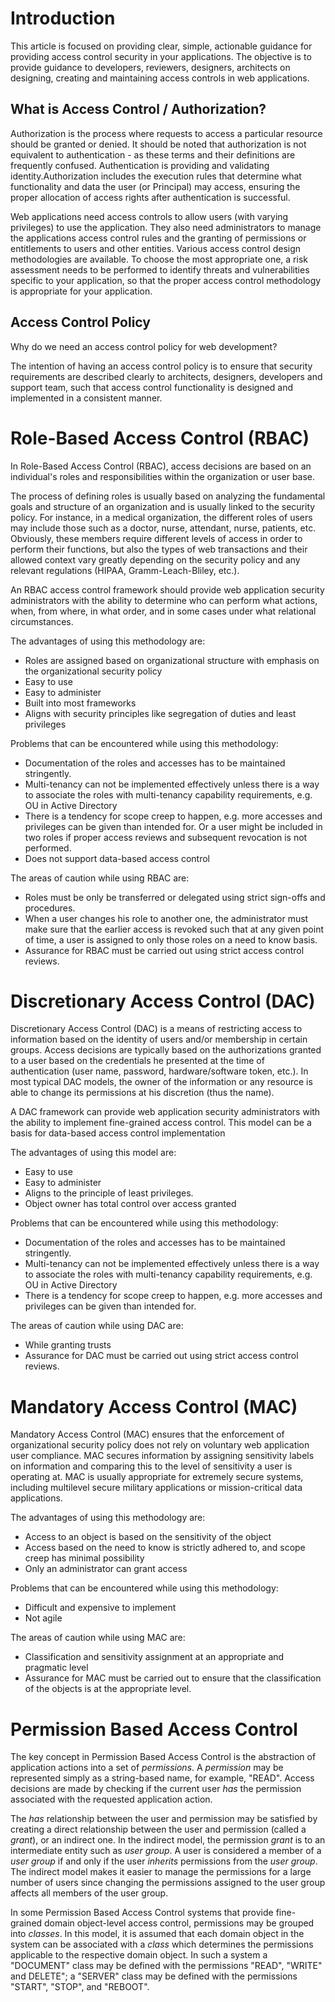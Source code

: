 # Introduction

This article is focused on providing clear, simple, actionable guidance for providing access control security in your applications. The objective is to provide guidance to developers, reviewers, designers, architects on designing, creating and maintaining access controls in web applications.

## What is Access Control / Authorization?

Authorization is the process where requests to access a particular resource should be granted or denied. It should be noted that authorization is not equivalent to authentication - as these terms and their definitions are frequently confused. Authentication is providing and validating identity.Authorization includes the execution rules that determine what functionality and data the user (or Principal) may access, ensuring the proper allocation of access rights after authentication is successful.

Web applications need access controls to allow users (with varying privileges) to use the application. They also need administrators to manage the applications access control rules and the granting of permissions or entitlements to users and other entities. Various access control design methodologies are available. To choose the most appropriate one, a risk assessment needs to be performed to identify threats and vulnerabilities specific to your application, so that the proper access control methodology is appropriate for your application.

## Access Control Policy

Why do we need an access control policy for web development?

The intention of having an access control policy is to ensure that security requirements are described clearly to architects, designers, developers and support team, such that access control functionality is designed and implemented in a consistent manner.

# Role-Based Access Control (RBAC)

In Role-Based Access Control (RBAC), access decisions are based on an individual's roles and responsibilities within the organization or user base.

The process of defining roles is usually based on analyzing the fundamental goals and structure of an organization and is usually linked to the security policy. For instance, in a medical organization, the different roles of users may include those such as a doctor, nurse, attendant, nurse, patients, etc. Obviously, these members require different levels of access in order to perform their functions, but also the types of web transactions and their allowed context vary greatly depending on the security policy and any relevant regulations (HIPAA, Gramm-Leach-Bliley, etc.).

An RBAC access control framework should provide web application security administrators with the ability to determine who can perform what actions, when, from where, in what order, and in some cases under what relational circumstances.

The advantages of using this methodology are:

- Roles are assigned based on organizational structure with emphasis on the organizational security policy
- Easy to use
- Easy to administer
- Built into most frameworks
- Aligns with security principles like segregation of duties and least privileges

Problems that can be encountered while using this methodology:

- Documentation of the roles and accesses has to be maintained stringently.
- Multi-tenancy can not be implemented effectively unless there is a way to associate the roles with multi-tenancy capability requirements, e.g. OU in Active Directory
- There is a tendency for scope creep to happen, e.g. more accesses and privileges can be given than intended for. Or a user might be included in two roles if proper access reviews and subsequent revocation is not performed.
- Does not support data-based access control

The areas of caution while using RBAC are:

- Roles must be only be transferred or delegated using strict sign-offs and procedures.
- When a user changes his role to another one, the administrator must make sure that the earlier access is revoked such that at any given point of time, a user is assigned to only those roles on a need to know basis.
- Assurance for RBAC must be carried out using strict access control reviews.

# Discretionary Access Control (DAC)

Discretionary Access Control (DAC) is a means of restricting access to information based on the identity of users and/or membership in certain groups. Access decisions are typically based on the authorizations granted to a user based on the credentials he presented at the time of authentication (user name, password, hardware/software token, etc.). In most typical DAC models, the owner of the information or any resource is able to change its permissions at his discretion (thus the name).

A DAC framework can provide web application security administrators with the ability to implement fine-grained access control. This model can be a basis for data-based access control implementation

The advantages of using this model are:

- Easy to use
- Easy to administer
- Aligns to the principle of least privileges.
- Object owner has total control over access granted

Problems that can be encountered while using this methodology:

- Documentation of the roles and accesses has to be maintained stringently.
- Multi-tenancy can not be implemented effectively unless there is a way to associate the roles with multi-tenancy capability requirements, e.g. OU in Active Directory
- There is a tendency for scope creep to happen, e.g. more accesses and privileges can be given than intended for.

The areas of caution while using DAC are:

- While granting trusts
- Assurance for DAC must be carried out using strict access control reviews.

# Mandatory Access Control (MAC)

Mandatory Access Control (MAC) ensures that the enforcement of organizational security policy does not rely on voluntary web application user compliance. MAC secures information by assigning sensitivity labels on information and comparing this to the level of sensitivity a user is operating at. MAC is usually appropriate for extremely secure systems, including multilevel secure military applications or mission-critical data applications.

The advantages of using this methodology are:

- Access to an object is based on the sensitivity of the object
- Access based on the need to know is strictly adhered to, and scope creep has minimal possibility
- Only an administrator can grant access

Problems that can be encountered while using this methodology:

- Difficult and expensive to implement
- Not agile

The areas of caution while using MAC are:

- Classification and sensitivity assignment at an appropriate and pragmatic level
- Assurance for MAC must be carried out to ensure that the classification of the objects is at the appropriate level.

# Permission Based Access Control

The key concept in Permission Based Access Control is the abstraction of application actions into a set of *permissions*. A *permission* may be represented simply as a string-based name, for example, "READ". Access decisions are made by checking if the current user *has* the permission associated with the requested application action.

The *has* relationship between the user and permission may be satisfied by creating a direct relationship between the user and permission (called a *grant*), or an indirect one. In the indirect model, the permission *grant* is to an intermediate entity such as *user group*. A user is considered a member of a *user group* if and only if the user *inherits* permissions from the *user group*. The indirect model makes it easier to manage the permissions for a large number of users since changing the permissions assigned to the user group affects all members of the user group.

In some Permission Based Access Control systems that provide fine-grained domain object-level access control, permissions may be grouped into *classes*. In this model, it is assumed that each domain object in the system can be associated with a *class* which determines the permissions applicable to the respective domain object. In such a system a "DOCUMENT" class may be defined with the permissions "READ", "WRITE" and DELETE"; a "SERVER" class may be defined with the permissions "START", "STOP", and "REBOOT".
